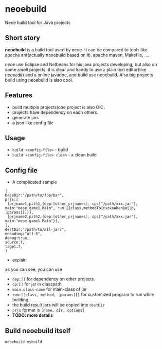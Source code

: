 neoebuild
=========

Neoe build tool for Java projects

Short story
------------------
**neoebuild** is a build tool used by neoe. It can be compared to tools like apache ant(actually neoebuild based on it),
apache maven, Makefile, ....

*neoe* use Eclipse and Netbeans for his java projects developing, 
but also on some *small* projects, it is clear and handy to use a plain text editor(like [*neoeedit*](https://github.com/neoedmund/neoeedit)) and a online javadoc,
and build use neoebuild.
Also big projects build using neoebuild is also cool.


Features
-----------------
* build multiple projects(one project is also OK).
* projects have dependency on each others.
* generate jars
* a json like config file


Usage
-----------------
* `build <config-file>`  -  build
* `build <config-file> clean`  -  a clean build


Config file
----------------
* A complicated sample
```
{
baseDir:"/path/to/foo/bar",
prjs:[
 [prjname1,path1,{dep:[other_prjnames], cp:["/path/xxx.jar"], main:"neoe.game1.Main", run:[[class,methodToInvokeWhenBuild,[params]]]}],
 [prjname2,path2,{dep:[other_prjnames], cp:["/path/xxx.jar"], main:"neoe.game1.Main"}],
],
destDir:"/path/to/all-jars",
encoding:"utf-8",
debug:true,
source:7,
taget:7,
}                                                             
```
* explain

as you can see, you can use

  - `dep:[]` for dependency on other projects.
  - `cp:[]` for jar in classpath
  - `main:class-name` for main-class of jar
  - `run:[[class, method, [params]]]` for customized program to run while building
  - the build result jars will be copied into `destDir`
  - `prjs` format is `[name, dir, options]` 
  - **TODO: more details**
  

Build neoebuild itself
--------------------
`neoebuild mybuild`
